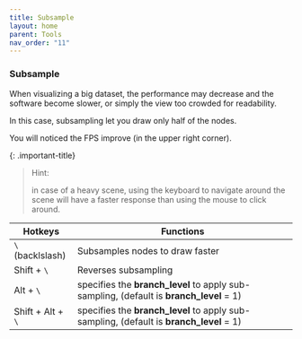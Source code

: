 ```yaml
---
title: Subsample
layout: home
parent: Tools
nav_order: "11"
---
```



### Subsample

When visualizing a big dataset, the performance may decrease and the software become slower, or simply the view too crowded for readability.

In this case, subsampling let you draw only half of the nodes.

You will noticed the FPS improve (in the upper right corner).

{: .important-title}
>Hint:
>
>in case of a heavy scene, using the keyboard to navigate around the scene will have a faster response than using the mouse to click around.


| Hotkeys               | Functions                                                                               |
| --------------------- | --------------------------------------------------------------------------------------- |
| ``\``<br>(backlslash) | Subsamples nodes to draw faster                                                         |
| Shift + ``\``         | Reverses subsampling                                                                    |
| Alt + ``\``           | specifies the **branch_level** to apply sub-sampling, (default is **branch_level** = 1) |
| Shift + Alt + ``\``   | specifies the **branch_level** to apply sub-sampling, (default is **branch_level** = 1) |
